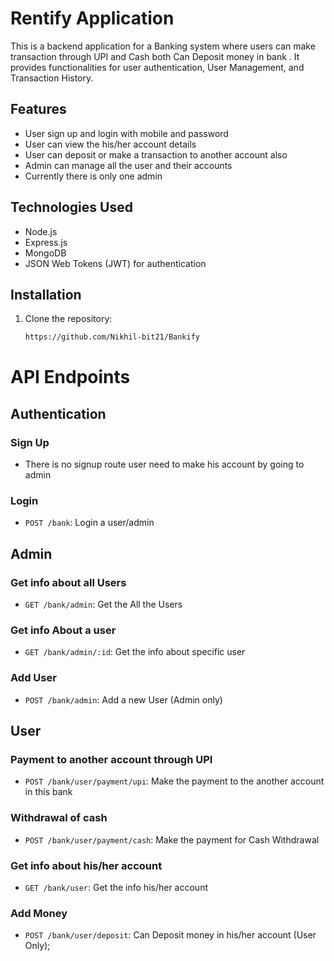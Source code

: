 # Rentify Application

This is a backend application for a Banking system where users can make transaction through UPI and Cash both Can Deposit money in bank . It provides functionalities for user authentication, User Management, and Transaction History.

## Features

- User sign up and login with mobile and password
- User can view the his/her account details 
- User can deposit or make a transaction to another account also 
- Admin can manage all the user and their accounts
- Currently there is only one admin

## Technologies Used

- Node.js
- Express.js
- MongoDB
- JSON Web Tokens (JWT) for authentication

## Installation

1. Clone the repository:

   ```bash
   https://github.com/Nikhil-bit21/Bankify


# API Endpoints

## Authentication

### Sign Up
-  There is no signup route user need to make his account by going to admin

### Login
- `POST /bank`: Login a user/admin

## Admin

### Get info about all Users
- `GET /bank/admin`: Get the All the Users

### Get info About a user
- `GET /bank/admin/:id`: Get the info about specific user

### Add User
- `POST /bank/admin`: Add a new User (Admin only)

## User

### Payment to another account through UPI
- `POST /bank/user/payment/upi`: Make the payment to the another account in this bank

### Withdrawal of cash 
- `POST /bank/user/payment/cash`: Make the payment for Cash Withdrawal

### Get info about his/her account
- `GET /bank/user`: Get the info his/her account

### Add Money
- `POST /bank/user/deposit`: Can Deposit money in his/her account (User Only);



